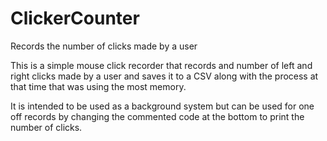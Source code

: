 # ClickerCounter
Records the number of clicks made by a user 

This is a simple mouse click recorder that records and number of left and right clicks made by a user and saves it to a CSV along with the process at that time that was using the most memory.

It is intended to be used as a background system but can be used for one off records by changing the commented code at the bottom to print the number of clicks.
